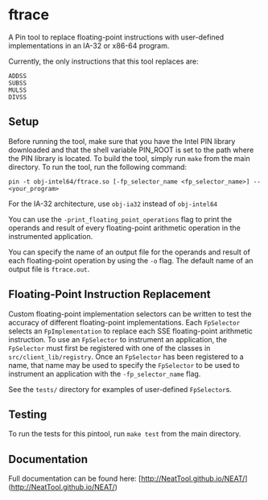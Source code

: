 ftrace
======

A Pin tool to replace floating-point instructions with user-defined
implementations in an IA-32 or x86-64 program.

Currently, the only instructions that this tool replaces are:

    ADDSS
    SUBSS
    MULSS
    DIVSS


Setup
-----

Before running the tool, make sure that you have the Intel PIN library
downloaded and that the shell variable PIN_ROOT is set to the path where the PIN
library is located.  To build the tool, simply run `make` from the main
directory.  To run the tool, run the following command:

    pin -t obj-intel64/ftrace.so [-fp_selector_name <fp_selector_name>] -- <your_program>

For the IA-32 architecture, use `obj-ia32` instead of `obj-intel64`

You can use the `-print_floating_point_operations` flag to print the operands
and result of every floating-point arithmetic operation in the instrumented
application.

You can specify the name of an output file for the operands and result of each
floating-point operation by using the `-o` flag. The default name of an output
file is `ftrace.out`.

Floating-Point Instruction Replacement
--------------------------------------

Custom floating-point implementation selectors can be written to test the
accuracy of different floating-point implementations. Each `FpSelector` selects
an `FpImplementation` to replace each SSE floating-point arithmetic instruction.
To use an `FpSelector` to instrument an application, the `FpSelector` must first
be registered with one of the classes in `src/client_lib/registry`.  Once an
`FpSelector` has been registered to a name, that name may be used to specify the
`FpSelector` to be used to instrument an application with the
`-fp_selector_name` flag.

See the `tests/` directory for examples of user-defined `FpSelector`s.

Testing
-------

To run the tests for this pintool, run `make test` from the main directory.

Documentation
-------------

Full documentation can be found here: [http://NeatTool.github.io/NEAT/] (http://NeatTool.github.io/NEAT/)
